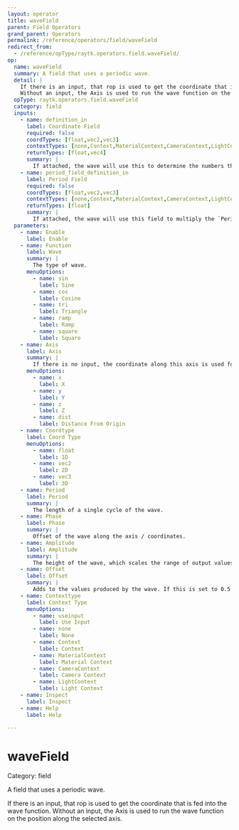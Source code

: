 ```yaml
---
layout: operator
title: waveField
parent: Field Operators
grand_parent: Operators
permalink: /reference/operators/field/waveField
redirect_from:
  - /reference/opType/raytk.operators.field.waveField/
op:
  name: waveField
  summary: A field that uses a periodic wave.
  detail: |
    If there is an input, that rop is used to get the coordinate that is fed into the wave function.
    Without an input, the Axis is used to run the wave function on the position along the selected axis.
  opType: raytk.operators.field.waveField
  category: field
  inputs:
    - name: definition_in
      label: Coordinate Field
      required: false
      coordTypes: [float,vec2,vec3]
      contextTypes: [none,Context,MaterialContext,CameraContext,LightContext,RayContext]
      returnTypes: [float,vec4]
      summary: |
        If attached, the wave will use this to determine the numbers that it passes to the wave function (instead of using the position along the chosen `Axis`).
    - name: period_field_definition_in
      label: Period Field
      required: false
      coordTypes: [float,vec2,vec3]
      contextTypes: [none,Context,MaterialContext,CameraContext,LightContext,RayContext]
      returnTypes: [float]
      summary: |
        If attached, the wave will use this field to multiply the `Period` parameter, which can be used for frequency modulation.
  parameters:
    - name: Enable
      label: Enable
    - name: Function
      label: Wave
      summary: |
        The type of wave.
      menuOptions:
        - name: sin
          label: Sine
        - name: cos
          label: Cosine
        - name: tri
          label: Triangle
        - name: ramp
          label: Ramp
        - name: square
          label: Square
    - name: Axis
      label: Axis
      summary: |
        If there is no input, the coordinate along this axis is used for the wave function phase.
      menuOptions:
        - name: x
          label: X
        - name: y
          label: Y
        - name: z
          label: Z
        - name: dist
          label: Distance From Origin
    - name: Coordtype
      label: Coord Type
      menuOptions:
        - name: float
          label: 1D
        - name: vec2
          label: 2D
        - name: vec3
          label: 3D
    - name: Period
      label: Period
      summary: |
        The length of a single cycle of the wave.
    - name: Phase
      label: Phase
      summary: |
        Offset of the wave along the axis / coordinates.
    - name: Amplitude
      label: Amplitude
      summary: |
        The height of the wave, which scales the range of output values. If this is set to 3 (and `Offset` is 0), a ramp wave will produce values from 0 to 3.
    - name: Offset
      label: Offset
      summary: |
        Adds to the values produced by the wave. If this is set to 0.5 (and `Amplitude` is set to 1), a ramp wave will produce values from 0.5 to 1.5.
    - name: Contexttype
      label: Context Type
      menuOptions:
        - name: useinput
          label: Use Input
        - name: none
          label: None
        - name: Context
          label: Context
        - name: MaterialContext
          label: Material Context
        - name: CameraContext
          label: Camera Context
        - name: LightContext
          label: Light Context
    - name: Inspect
      label: Inspect
    - name: Help
      label: Help

---
```


# waveField

Category: field



A field that uses a periodic wave.

If there is an input, that rop is used to get the coordinate that is fed into the wave function.
Without an input, the Axis is used to run the wave function on the position along the selected axis.
